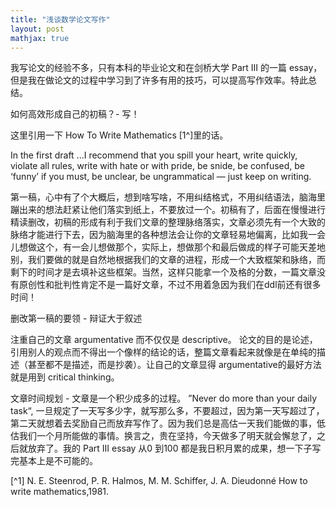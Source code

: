 ```yaml
---
title: "浅谈数学论文写作"
layout: post
mathjax: true
---
```


我写论文的经验不多，只有本科的毕业论文和在剑桥大学 Part III 的一篇 essay，但是我在做论文的过程中学习到了许多有用的技巧，可以提高写作效率。特此总结。

如何高效形成自己的初稿？- 写！

这里引用一下 How To Write Mathematics [1^]里的话。

In the first draft ...I recommend that you spill your heart, write quickly, violate all rules, write with hate or with pride, be snide, be confused, be ‘funny’ if you must, be unclear, be ungrammatical — just keep on writing. 

第一稿，心中有了个大概后，想到啥写啥，不用纠结格式，不用纠结语法，脑海里蹦出来的想法赶紧让他们落实到纸上，不要放过一个。初稿有了，后面在慢慢进行精读删改，初稿的形成有利于我们文章的整理脉络落实，文章必须先有一个大致的脉络才能进行下去，因为脑海里的各种想法会让你的文章轻易地偏离，比如我一会儿想做这个，有一会儿想做那个，实际上，想做那个和最后做成的样子可能天差地别，我们要做的就是自然地根据我们的文章的进程，形成一个大致框架和脉络，而剩下的时间才是去填补这些框架。当然，这样只能拿一个及格的分数，一篇文章没有原创性和批判性肯定不是一篇好文章，不过不用着急因为我们在ddl前还有很多时间！


删改第一稿的要领 - 辩证大于叙述

注重自己的文章 argumentative 而不仅仅是 descriptive。
论文的目的是论述，引用别人的观点而不得出一个像样的结论的话，整篇文章看起来就像是在单纯的描述（甚至都不是描述，而是抄袭）。让自己的文章显得 argumentative的最好方法就是用到 critical thinking。 


文章时间规划 - 文章是一个积少成多的过程。
”Never do more than your daily task“, 一旦规定了一天写多少字，就写那么多，不要超过，因为第一天写超过了，第二天就想着去奖励自己而放弃写作了。因为我们总是高估一天我们能做的事，低估我们一个月所能做的事情。换言之，贵在坚持，今天做多了明天就会懈怠了，之后就放弃了。我的 Part III essay 从0 到100 都是我日积月累的成果，想一下子写完基本上是不可能的。



[^1] N. E. Steenrod, P. R. Halmos, M. M. Schiffer, J. A. Dieudonné How to write mathematics,1981.

